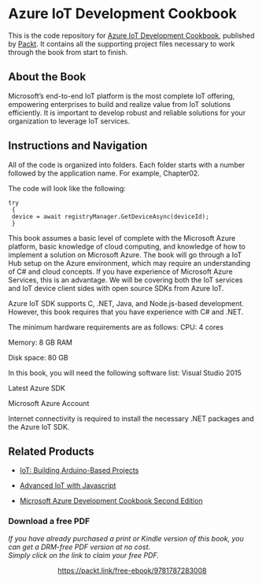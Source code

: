 


# Azure IoT Development Cookbook
This is the code repository for [Azure IoT Development Cookbook](https://www.packtpub.com/virtualization-and-cloud/azure-iot-development-cookbook?utm_source=github&utm_medium=repository&utm_campaign=9781787283008), published by [Packt](https://www.packtpub.com/?utm_source=github). It contains all the supporting project files necessary to work through the book from start to finish.
## About the Book
Microsoft’s end-to-end IoT platform is the most complete IoT offering, empowering enterprises to build and realize value from IoT solutions efficiently. It is important to develop robust and reliable solutions for your organization to leverage IoT services.
## Instructions and Navigation
All of the code is organized into folders. Each folder starts with a number followed by the application name. For example, Chapter02.



The code will look like the following:
```
try
 {
 device = await registryManager.GetDeviceAsync(deviceId);
 }
```

This book assumes a basic level of complete with the Microsoft Azure platform, basic knowledge of cloud computing, and knowledge of how to implement a solution on Microsoft Azure. The book will go through a IoT Hub setup on the Azure environment, which may require an understanding of C# and cloud concepts. If you have experience of Microsoft Azure Services, this is an advantage. We will be covering both the IoT services and IoT device client sides with open source SDKs from Azure IoT.

Azure IoT SDK supports C, .NET, Java, and Node.js-based development. However, this book requires that you have experience with C# and .NET.

The minimum hardware requirements are as follows:
CPU: 4 cores

Memory: 8 GB RAM

Disk space: 80 GB

In this book, you will need the following software list:
Visual Studio 2015

Latest Azure SDK

Microsoft Azure Account

Internet connectivity is required to install the necessary .NET packages and the Azure IoT SDK.

## Related Products
* [IoT: Building Arduino-Based Projects](https://www.packtpub.com/hardware-and-creative/iot-building-arduino-based-projects?utm_source=github&utm_medium=repository&utm_campaign=9781787120631)

* [Advanced IoT with Javascript](https://www.packtpub.com/hardware-and-creative/advanced-iot-javascript?utm_source=github&utm_medium=repository&utm_campaign=9781788292948)

* [Microsoft Azure Development Cookbook Second Edition](https://www.packtpub.com/application-development/microsoft-azure-development-cookbook-second-edition?utm_source=github&utm_medium=repository&utm_campaign=9781782170327)


### Download a free PDF

 <i>If you have already purchased a print or Kindle version of this book, you can get a DRM-free PDF version at no cost.<br>Simply click on the link to claim your free PDF.</i>
<p align="center"> <a href="https://packt.link/free-ebook/9781787283008">https://packt.link/free-ebook/9781787283008 </a> </p>